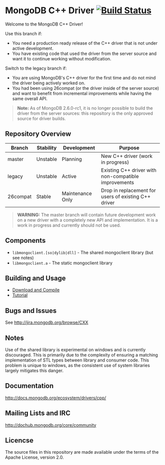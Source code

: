 # MongoDB C++ Driver [![Build Status](https://travis-ci.org/mongodb/mongo-cxx-driver.svg?branch=26compat)](https://travis-ci.org/mongodb/mongo-cxx-driver)
Welcome to the MongoDB C++ Driver!

Use this branch if:

 - You need a production ready release of the C++ driver that is not under active development.
 - You have existing code that used the driver from the server source and want it to continue working without modification.

Switch to the legacy branch if:

 - You are using MongoDB's C++ driver for the first time and do not mind the driver being actively worked on.
 - You had been using 26compat (or the driver inside of the server source) and want to benefit from incremental improvements while having the same overall API.

> **Note:** As of MongoDB 2.6.0-rc1, it is no longer possible to build the driver from the server sources: this repository is the only approved source for driver builds.

## Repository Overview

| Branch   | Stability | Development       | Purpose                                               |
| -------- | ----------| ----------------- | ----------------------------------------------------- |
| master   | Unstable  | Planning          | New C++ driver (work in progress)                     |
| legacy   | Unstable  | Active            | Existing C++ driver with non-compatible improvements  |
| 26compat | Stable    | Maintenance Only  | Drop in replacement for users of existing C++ driver  |

> **WARNING:** The master branch will contain future development work on a new driver with a completely new API and implementation. It is a work in progress and currently should not be used.

## Components

  - `libmongoclient.[so|dylib|dll]` - The shared mongoclient library (but see notes)
  - `libmongoclient.a` - The static mongoclient library

## Building and Usage

  - [Download and Compile](https://github.com/mongodb/mongo-cxx-driver/wiki/Download%20and%20Compile)
  - [Tutorial](https://github.com/mongodb/mongo-cxx-driver/wiki/Tutorial)

## Bugs and Issues

  See http://jira.mongodb.org/browse/CXX

## Notes

  Use of the shared library is experimental on windows and is currently
  discouraged. This is primarily due to the complexity of ensuring a matching
  implementation of STL types between library and consumer code. This problem
  is unique to windows, as the consistent use of system libraries largely
  mitigates this danger.

## Documentation

  http://docs.mongodb.org/ecosystem/drivers/cpp/

## Mailing Lists and IRC

  http://dochub.mongodb.org/core/community

## Licencse

  The source files in this repository are made available under the terms of the
  Apache License, version 2.0.
